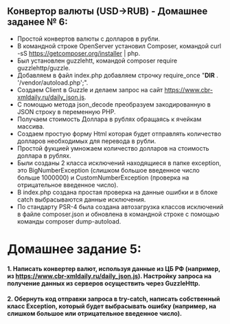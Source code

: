 ## Конвертор валюты (USD->RUB) - Домашнее заданее № 6:

- Простой конвертов валюты с долларов в рубли.
- В командной строке OpenServer установил Сomposer, командой curl -sS https://getcomposer.org/installer | php.
- Был установлен guzzlehtt, командой composer require guzzlehttp/guzzle.
- Добавляем в файл index.php добавляем строчку require_once "__DIR__ . '/vendor/autoload.php';".
- Создаем Client в Guzzle и делаем запрос на сайт https://www.cbr-xmldaily.ru/daily_json.js.
- С помощью метода json_decode преобразуем закодированную в JSON строку  в переменную PHP.
- Получаем стоимость Доллара в рублях обращаясь к ячейкам массива.
- Создаем простую форму Html которая будет отправлять количество долларов необходимых для перевода в рубли.
- Простой фукцией умножаем количество долларов на стоимость доллара в рублях.
- Были созданы 2 класса исключений находящиеся в папке exception, это BigNumberException (слишком большое введенное число больше 1000000) и CustomNumberException (проверка на отрицательное введенное число).
- В index.php создана простая проверка на данные ошибки и в блоке catch выбрасываются данные исключения.
- По стандарту PSR-4 была создана автозагрузка классов исключений в файле composer.json и обновлена в командной строке с помощью команды composer dump-autoload.


# Домашнее задание 5:
#### 1. Написать конвертер валют, используя данные из ЦБ РФ (например, из https://www.cbr-xmldaily.ru/daily_json.js). Настройку запроса на получение данных из серверов осуществить через GuzzleHttp.
#### 2. Обернуть код отправки запроса в try-catch, написать собственный класс Exception, который будет выбрасывать ошибку (например, на слишком большое или отрицательное введенное число).

 
